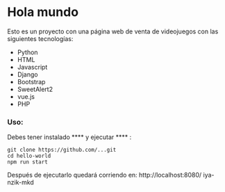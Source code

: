 Hola mundo
===========

Esto es un proyecto con una página web de venta de videojuegos con las siguientes tecnologías:
 * Python
 * HTML
 * Javascript
 * Django
 * Bootstrap
 * SweetAlert2
 * vue.js
 * PHP

### Uso:

Debes tener instalado **** y ejecutar **** :

    git clone https://github.com/...git
    cd hello-world
    npm run start
    
Después de ejecutarlo quedará corriendo en: http://localhost:8080/
iya-nzik-mkd
